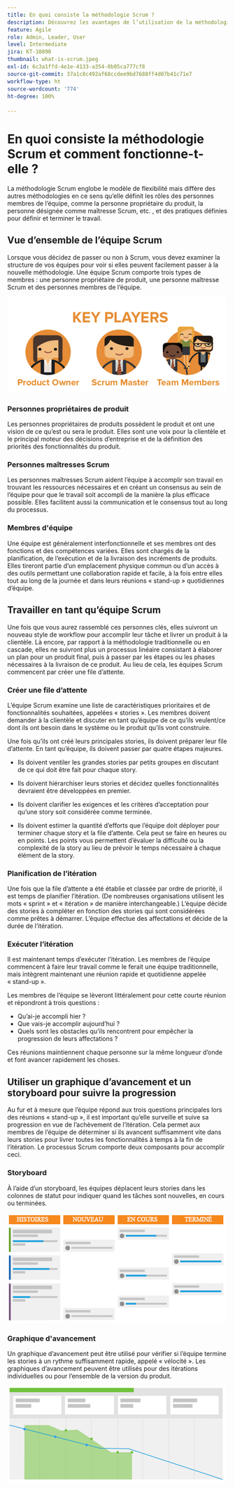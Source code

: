 ```yaml
---
title: En quoi consiste la méthodologie Scrum ?
description: Découvrez les avantages de l’utilisation de la méthodologie agile Scrum.
feature: Agile
role: Admin, Leader, User
level: Intermediate
jira: KT-10890
thumbnail: what-is-scrum.jpeg
exl-id: 6c3a1ffd-4e1e-4133-a354-0b05ca777cf8
source-git-commit: 37a1c8c492af68ccdee9bd7688ff4d07b41c71e7
workflow-type: ht
source-wordcount: '774'
ht-degree: 100%

---
```


# En quoi consiste la méthodologie Scrum et comment fonctionne-t-elle ?

La méthodologie Scrum englobe le modèle de flexibilité mais diffère des autres méthodologies en ce sens qu’elle définit les rôles des personnes membres de l’équipe, comme la personne propriétaire du produit, la personne désignée comme maîtresse Scrum, etc. , et des pratiques définies pour définir et terminer le travail.

## Vue d’ensemble de l’équipe Scrum

Lorsque vous décidez de passer ou non à Scrum, vous devez examiner la structure de vos équipes pour voir si elles peuvent facilement passer à la nouvelle méthodologie. Une équipe Scrum comporte trois types de membres : une personne propriétaire de produit, une personne maîtresse Scrum et des personnes membres de l’équipe.

![Membres de l’équipe Scrum](assets/scrumteammembers-01.png)

### Personnes propriétaires de produit

Les personnes propriétaires de produits possèdent le produit et ont une vision de ce qu’est ou sera le produit. Elles sont une voix pour la clientèle et le principal moteur des décisions d’entreprise et de la définition des priorités des fonctionnalités du produit.


### Personnes maîtresses Scrum

Les personnes maîtresses Scrum aident l’équipe à accomplir son travail en trouvant les ressources nécessaires et en créant un consensus au sein de l’équipe pour que le travail soit accompli de la manière la plus efficace possible. Elles facilitent aussi la communication et le consensus tout au long du processus.


### Membres d&#39;équipe

Une équipe est généralement interfonctionnelle et ses membres ont des fonctions et des compétences variées. Elles sont chargés de la planification, de l’exécution et de la livraison des incréments de produits. Elles tireront partie d’un emplacement physique commun ou d’un accès à des outils permettant une collaboration rapide et facile, à la fois entre elles tout au long de la journée et dans leurs réunions « stand-up » quotidiennes d’équipe.


## Travailler en tant qu’équipe Scrum

Une fois que vous aurez rassemblé ces personnes clés, elles suivront un nouveau style de workflow pour accomplir leur tâche et livrer un produit à la clientèle. Là encore, par rapport à la méthodologie traditionnelle ou en cascade, elles ne suivront plus un processus linéaire consistant à élaborer un plan pour un produit final, puis à passer par les étapes ou les phases nécessaires à la livraison de ce produit. Au lieu de cela, les équipes Scrum commencent par créer une file d’attente.



### Créer une file d’attente

L’équipe Scrum examine une liste de caractéristiques prioritaires et de fonctionnalités souhaitées, appelées « stories ». Les membres doivent demander à la clientèle et discuter en tant qu’équipe de ce qu’ils veulent/ce dont ils ont besoin dans le système ou le produit qu’ils vont construire.


Une fois qu’ils ont créé leurs principales stories, ils doivent préparer leur file d’attente. En tant qu’équipe, ils doivent passer par quatre étapes majeures.


* Ils doivent ventiler les grandes stories par petits groupes en discutant de ce qui doit être fait pour chaque story.

* Ils doivent hiérarchiser leurs stories et décidez quelles fonctionnalités devraient être développées en premier.

* Ils doivent clarifier les exigences et les critères d’acceptation pour qu’une story soit considérée comme terminée.

* Ils doivent estimer la quantité d’efforts que l’équipe doit déployer pour terminer chaque story et la file d’attente. Cela peut se faire en heures ou en points. Les points vous permettent d’évaluer la difficulté ou la complexité de la story au lieu de prévoir le temps nécessaire à chaque élément de la story.


### Planification de l’itération

Une fois que la file d’attente a été établie et classée par ordre de priorité, il est temps de planifier l’itération. (De nombreuses organisations utilisent les mots « sprint » et « itération » de manière interchangeable.) L’équipe décide des stories à compléter en fonction des stories qui sont considérées comme prêtes à démarrer. L’équipe effectue des affectations et décide de la durée de l’itération.



### Exécuter l’itération

Il est maintenant temps d’exécuter l’itération. Les membres de l’équipe commencent à faire leur travail comme le ferait une équipe traditionnelle, mais intègrent maintenant une réunion rapide et quotidienne appelée « stand-up ».

Les membres de l’équipe se lèveront littéralement pour cette courte réunion et répondront à trois questions :

* Qu’ai-je accompli hier ?
* Que vais-je accomplir aujourd’hui ?
* Quels sont les obstacles qu’ils rencontrent pour empêcher la progression de leurs affectations ?


Ces réunions maintiennent chaque personne sur la même longueur d’onde et font avancer rapidement les choses.



## Utiliser un graphique d’avancement et un storyboard pour suivre la progression

Au fur et à mesure que l’équipe répond aux trois questions principales lors des réunions « stand-up », il est important qu’elle surveille et suive sa progression en vue de l’achèvement de l’itération. Cela permet aux membres de l’équipe de déterminer si ils avancent suffisamment vite dans leurs stories pour livrer toutes les fonctionnalités à temps à la fin de l’itération. Le processus Scrum comporte deux composants pour accomplir ceci.


### Storyboard

À l’aide d’un storyboard, les équipes déplacent leurs stories dans les colonnes de statut pour indiquer quand les tâches sont nouvelles, en cours ou terminées.

![Storyboard](assets/storyboard-01.png)


### Graphique d&#39;avancement

Un graphique d’avancement peut être utilisé pour vérifier si l’équipe termine les stories à un rythme suffisamment rapide, appelé « vélocité ». Les graphiques d’avancement peuvent être utilisés pour des itérations individuelles ou pour l’ensemble de la version du produit.

![Graphique d&#39;avancement](assets/burndown-01.png)
